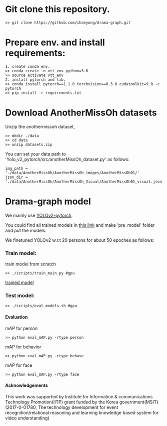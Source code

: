 # Git clone this repository.
```
>> git clone https://github.com/ihaeyong/drama-graph.git
```

# Prepare env. and install requirements:
```
1. create conda env.
>> conda create -n vtt_env python=3.6
>> source activate vtt_env
2. install pytorch and lib. 
>> conda install pytorch==1.1.0 torchvision==0.3.0 cudatoolkit=9.0 -c pytorch
>> pip install -r requirements.txt
```

# Download AnotherMissOh datasets

Unzip the anothermissoh dataset,

```
>> mkdir ./data
>> cd data
>> unzip datasets.zip
```

You can set your data path to 'Yolo_v2_pytorch/src/anotherMissOh_dataset.py' as follows:

```
img_path = './data/AnotherMissOh/AnotherMissOh_images/AnotherMissOh01/'
json_dir = './data/AnotherMissOh/AnotherMissOh_Visual/AnotherMissOh01_visual.json'
```


# Drama-graph model

We mainly use [YOLOv2-pytorch](https://github.com/uvipen/Yolo-v2-pytorch). 

You could find all trained models in [this link](https://drive.google.com/drive/folders/1LvDpPkkZ_18Zhf70rXUDaLoGFp2x6M5G) and make 'pre_model' folder and put the models. 

We finetuned YOLOv2 w.r.t 20 persons for about 50 epoches as follows:

### Train model:
train model from scratch

```
>> ./scripts/train_main.py #gpu
```
[trained model](https://drive.google.com/drive/folders/185sGBHO8v4SAVPaMnNJzDF8AOMhILjwM?usp=sharing)

### Test model:
```
>> ./scripts/eval_models.sh #gpu
```

#### Evaluation
mAP for person
```
>> python eval_mAP.py -rtype person
```

mAP for behavior
```
>> python eval_mAP.py -rtype behave
```

mAP for face
```
>> python eval_mAP.py -rtype face
```

#### Acknowledgements

This work was supported by Institute for Information & communications Technology Promotion(IITP) grant funded by the Korea government(MSIT) (2017-0-01780, The technology development for event recognition/relational reasoning and learning knowledge based system for video understanding)
